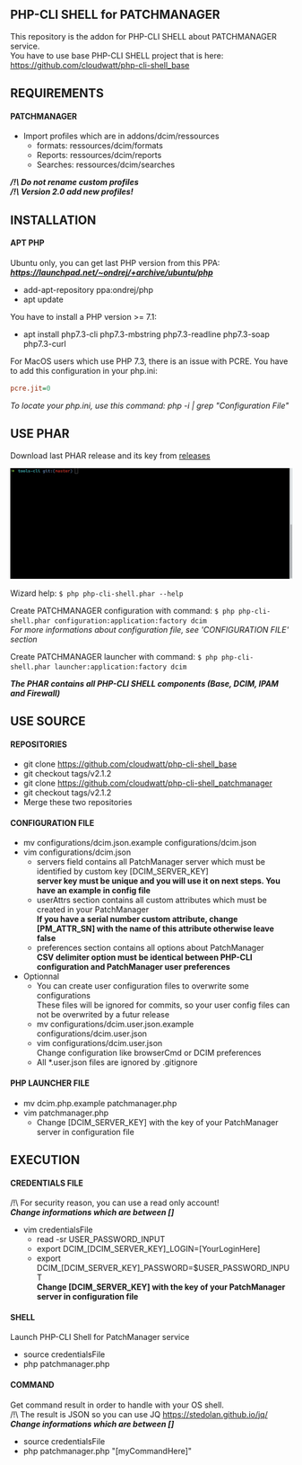 PHP-CLI SHELL for PATCHMANAGER
-------------------

This repository is the addon for PHP-CLI SHELL about PATCHMANAGER service.  
You have to use base PHP-CLI SHELL project that is here: https://github.com/cloudwatt/php-cli-shell_base


REQUIREMENTS
-------------------

#### PATCHMANAGER
* Import profiles which are in addons/dcim/ressources
    * formats: ressources/dcim/formats
	* Reports: ressources/dcim/reports
	* Searches: ressources/dcim/searches  

__*/!\ Do not rename custom profiles*__  
__*/!\ Version 2.0 add new profiles!*__


INSTALLATION
-------------------

#### APT PHP
Ubuntu only, you can get last PHP version from this PPA:  
__*https://launchpad.net/~ondrej/+archive/ubuntu/php*__
* add-apt-repository ppa:ondrej/php
* apt update

You have to install a PHP version >= 7.1:
* apt install php7.3-cli php7.3-mbstring php7.3-readline php7.3-soap php7.3-curl

For MacOS users which use PHP 7.3, there is an issue with PCRE.
You have to add this configuration in your php.ini:
```ini
pcre.jit=0
```
*To locate your php.ini, use this command: php -i | grep "Configuration File"*


## USE PHAR

Download last PHAR release and its key from [releases](https://github.com/cloudwatt/php-cli-shell_patchmanager/releases)

![wizard](documentation/readme/wizard.gif)

Wizard help:
`$ php php-cli-shell.phar --help`

Create PATCHMANAGER configuration with command:
`$ php php-cli-shell.phar configuration:application:factory dcim`  
*For more informations about configuration file, see 'CONFIGURATION FILE' section*

Create PATCHMANAGER launcher with command:
`$ php php-cli-shell.phar launcher:application:factory dcim`

__*The PHAR contains all PHP-CLI SHELL components (Base, DCIM, IPAM and Firewall)*__


## USE SOURCE

#### REPOSITORIES
* git clone https://github.com/cloudwatt/php-cli-shell_base
* git checkout tags/v2.1.2
* git clone https://github.com/cloudwatt/php-cli-shell_patchmanager
* git checkout tags/v2.1.2
* Merge these two repositories
	
#### CONFIGURATION FILE
* mv configurations/dcim.json.example configurations/dcim.json
* vim configurations/dcim.json
    * servers field contains all PatchManager server which must be identified by custom key [DCIM_SERVER_KEY]  
	  __server key must be unique and you will use it on next steps. You have an example in config file__
	* userAttrs section contains all custom attributes which must be created in your PatchManager  
	  __If you have a serial number custom attribute, change [PM_ATTR_SN] with the name of this attribute otherwise leave false__
	* preferences section contains all options about PatchManager  
	  __CSV delimiter option must be identical between PHP-CLI configuration and PatchManager user preferences__
* Optionnal
    * You can create user configuration files to overwrite some configurations  
	  These files will be ignored for commits, so your user config files can not be overwrited by a futur release
	* mv configurations/dcim.user.json.example configurations/dcim.user.json
	* vim configurations/dcim.user.json  
	  Change configuration like browserCmd or DCIM preferences
	* All *.user.json files are ignored by .gitignore

#### PHP LAUNCHER FILE
* mv dcim.php.example patchmanager.php
* vim patchmanager.php
    * Change [DCIM_SERVER_KEY] with the key of your PatchManager server in configuration file


EXECUTION
-------------------

#### CREDENTIALS FILE
/!\ For security reason, you can use a read only account!  
__*Change informations which are between []*__
* vim credentialsFile
    * read -sr USER_PASSWORD_INPUT
    * export DCIM_[DCIM_SERVER_KEY]_LOGIN=[YourLoginHere]
    * export DCIM_[DCIM_SERVER_KEY]_PASSWORD=$USER_PASSWORD_INPUT  
          __Change [DCIM_SERVER_KEY] with the key of your PatchManager server in configuration file__

#### SHELL
Launch PHP-CLI Shell for PatchManager service
* source credentialsFile
* php patchmanager.php

#### COMMAND
Get command result in order to handle with your OS shell.  
/!\ The result is JSON so you can use JQ https://stedolan.github.io/jq/  
__*Change informations which are between []*__
* source credentialsFile
* php patchmanager.php "[myCommandHere]"
